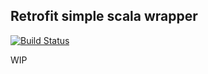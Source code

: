 ## Retrofit simple scala wrapper
[![Build Status](https://travis-ci.org/aafa/scala-retrofit.svg?branch=master)](https://travis-ci.org/aafa/scala-retrofit)

WIP
